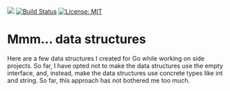 [![](https://godoc.org/github.com/manniwood/mmmdatastructures?status.svg)](https://godoc.org/github.com/manniwood/mmmdatastructures)
[![Build Status](https://travis-ci.org/manniwood/mmmdatastructures.svg)](https://travis-ci.org/manniwood/mmmdatastructures)
[![License: MIT](https://img.shields.io/badge/License-MIT-yellow.svg)](https://opensource.org/licenses/MIT)

# Mmm... data structures

Here are a few data structures I created for Go while
working on side projects. So far, I have opted not to
make the data structures use the empty interface, and,
instead, make the data structures use concrete types
like int and string. So far, this approach has not bothered
me too much.

